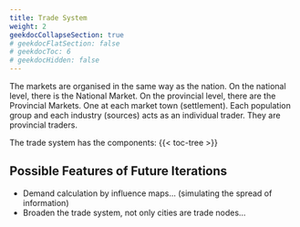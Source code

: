 ```yaml
---
title: Trade System
weight: 2
geekdocCollapseSection: true
# geekdocFlatSection: false
# geekdocToc: 6
# geekdocHidden: false
---
```


The markets are organised in the same way as the nation. On the national level, there is the National Market. On the provincial level, there are the Provincial Markets. One at each market town (settlement). Each population group and each industry (sources) acts as an individual trader. They are provincial traders.

The trade system has the components:
{{< toc-tree >}}

## Possible Features of Future Iterations

* Demand calculation by influence maps... (simulating the spread of information)
* Broaden the trade system, not only cities are trade nodes…
